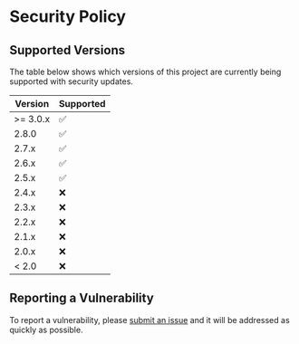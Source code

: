 # Security Policy

## Supported Versions

The table below shows which versions of this project 
are currently being supported with security updates.

| Version   | Supported          |
| --------- | ------------------ |
| \>= 3.0.x | :white_check_mark: |
| 2.8.0     | :white_check_mark: |
| 2.7.x     | :white_check_mark: |
| 2.6.x     | :white_check_mark: |
| 2.5.x     | :white_check_mark: |
| 2.4.x     | :x:                |
| 2.3.x     | :x:                |
| 2.2.x     | :x:                |
| 2.1.x     | :x:                |
| 2.0.x     | :x:                |
| < 2.0     | :x:                |

## Reporting a Vulnerability

To report a vulnerability, please 
[submit an issue](https://github.com/jeffshurtliff/khoros/issues)
and it will be addressed as quickly as possible.
